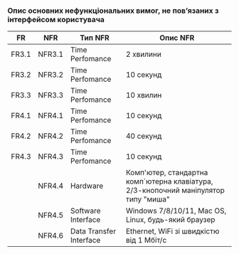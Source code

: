 ### Опис основних нефункціональних вимог, не пов’язаних з інтерфейсом користувача
|  FR  |  NFR  |        Тип NFR        |             Опис NFR             |
| ---- | ----- | --------------------- | -------------------------------- |
| FR3.1 | NFR3.1 | Time Perfomance | 2 хвилини |
| FR3.2 | NFR3.2 | Time Perfomance | 10 секунд |
| FR3.3 | NFR3.3 | Time Perfomance | 10 хвилин |
| FR4.1 | NFR4.1 | Time Perfomance | 10 секунд |
| FR4.2 | NFR4.2 | Time Perfomance | 40 секунд |
| FR4.3 | NFR4.3 | Time Perfomance | 10 секунд |
| | NFR4.4 | Hardware | Комп'ютер, стандартна комп`ютерна клавіатура, 2/3-кнопочний маніпулятор типу "миша" |
| | NFR4.5 | Software Interface | Windows 7/8/10/11, Mac OS, Linux, будь-який браузер |
| | NFR4.6 | Data Transfer Interface | Ethernet, WiFi зі швидкістю від 1 Мбіт/с |
